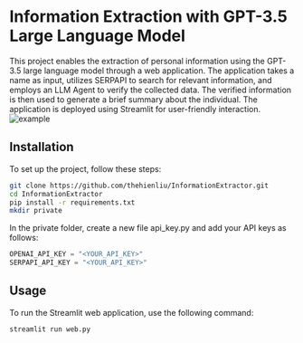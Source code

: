 # Information Extraction with GPT-3.5 Large Language Model

This project enables the extraction of personal information using the GPT-3.5 large language model through a web application. The application takes a name as input, utilizes SERPAPI to search for relevant information, and employs an LLM Agent to verify the collected data. The verified information is then used to generate a brief summary about the individual. The application is deployed using Streamlit for user-friendly interaction.
![example](https://github.com/user-attachments/assets/83ad9b49-3437-4a79-a1a8-228b179e3b06)

## Installation

To set up the project, follow these steps:

```bash
git clone https://github.com/thehienliu/InformationExtractor.git
cd InformationExtractor
pip install -r requirements.txt
mkdir private
```

In the private folder, create a new file api_key.py and add your API keys as follows:
```python
OPENAI_API_KEY = "<YOUR_API_KEY>"
SERPAPI_API_KEY = "<YOUR_API_KEY>"
```

## Usage

To run the Streamlit web application, use the following command:
```
streamlit run web.py
```
